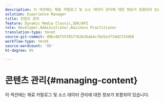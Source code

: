 ```yaml
---
description: 이 섹션에는 재료 카탈로그 및 소스 데이터 관리에 대한 정보가 포함되어 있습니다.
solution: Experience Manager
title: 컨텐츠 관리
feature: Dynamic Media Classic,SDK/API
role: Developer,Administrator,Business Practitioner
translation-type: tm+mt
source-git-commit: d0bc88f55f857762b3bab4c76d1e3f3dd2733d60
workflow-type: tm+mt
source-wordcount: '35'
ht-degree: 0%

---
```



# 콘텐츠 관리{#managing-content}

이 섹션에는 재료 카탈로그 및 소스 데이터 관리에 대한 정보가 포함되어 있습니다.

